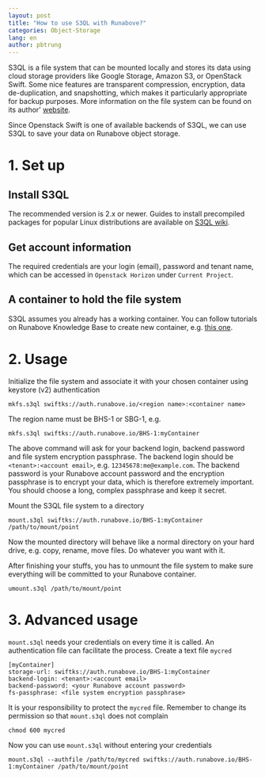 ```yaml
---
layout: post
title: "How to use S3QL with Runabove?"
categories: Object-Storage
lang: en
author: pbtrung
---
```


S3QL is a file system that can be mounted locally and stores its data using cloud storage providers like Google Storage, Amazon S3, or OpenStack Swift. Some nice features are transparent compression, encryption, data de-duplication, and snapshotting, which makes it particularly appropriate for backup purposes. More information on the file system can be found on its author' [website](http://www.rath.org/s3ql-docs).

Since Openstack Swift is one of available backends of S3QL, we can use S3QL to save your data on Runabove object storage.

# 1. Set up

## Install S3QL 

The recommended version is 2.x or newer. Guides to install precompiled packages for popular Linux distributions are available on [S3QL wiki](https://bitbucket.org/nikratio/s3ql/wiki/Installation).

## Get account information

The required credentials are your login (email), password and tenant name, which can be accessed in `Openstack Horizon` under `Current Project`.

## A container to hold the file system

S3QL assumes you already has a working container. You can follow tutorials on Runabove Knowledge Base to create new container, e.g. [this one](https://community.runabove.com/kb/en/object-storage/upload-your-first-object-inside-swift.html).

# 2. Usage

Initialize the file system and associate it with your chosen container using keystore (v2) authentication

```
mkfs.s3ql swiftks://auth.runabove.io/<region name>:<container name>
```

The region name must be BHS-1 or SBG-1, e.g.

```
mkfs.s3ql swiftks://auth.runabove.io/BHS-1:myContainer
```

The above command will ask for your backend login, backend password and file system encryption passphrase. The backend login should be `<tenant>:<account email>`, e.g. `12345678:me@example.com`. The backend password is your Runabove account password and the encryption passphrase is to encrypt your data, which is therefore extremely important. You should choose a long, complex passphrase and keep it secret. 

Mount the S3QL file system to a directory

```
mount.s3ql swiftks://auth.runabove.io/BHS-1:myContainer /path/to/mount/point
```

Now the mounted directory will behave like a normal directory on your hard drive, e.g. copy, rename, move files. Do whatever you want with it.

After finishing your stuffs, you has to unmount the file system to make sure everything will be committed to your Runabove container.

```
umount.s3ql /path/to/mount/point
```

# 3. Advanced usage

`mount.s3ql` needs your credentials on every time it is called. An authentication file can facilitate the process. Create a text file `mycred` 

```
[myContainer]
storage-url: swiftks://auth.runabove.io/BHS-1:myContainer
backend-login: <tenant>:<account email>
backend-password: <your Runabove account password>
fs-passphrase: <file system encryption passphrase>
```

It is your responsibility to protect the `mycred` file. Remember to change its permission so that `mount.s3ql` does not complain

```
chmod 600 mycred
```

Now you can use `mount.s3ql` without entering your credentials

```
mount.s3ql --authfile /path/to/mycred swiftks://auth.runabove.io/BHS-1:myContainer /path/to/mount/point
```